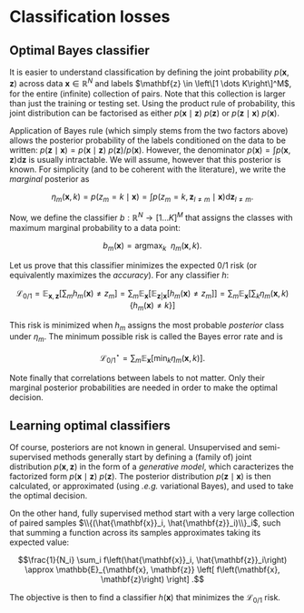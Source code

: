 # Classification losses

## Optimal Bayes classifier

It is easier to understand classification by defining the joint probability $p(\mathbf{x}, \mathbf{z})$ 
across data $\mathbf{x} \in \mathbb{R}^N$ and labels $\mathbf{z} \in \left\[1 \dots K\right\]^M$,
for the entire (infinite) collection of pairs.
Note that this collection is larger than just the training or testing set. Using the 
product rule of probability, this joint distribution can be factorised as either 
$p\left(\mathbf{x} \mid \mathbf{z}\right)~p\left(\mathbf{z}\right)$ or $p\left(\mathbf{z} \mid \mathbf{x}\right)~p\left(\mathbf{x}\right)$.

Application of Bayes rule (which simply stems from the two factors above) allows the 
posterior probability of the labels conditioned on the data to be written: 
$p\left(\mathbf{z} \mid \mathbf{x}\right) = p\left(\mathbf{x} \mid \mathbf{z}\right)~p\left(\mathbf{z}\right)/p\left(\mathbf{x}\right)$. 
However, the denominator $p\left(\mathbf{x}\right) = \int p\left(\mathbf{x}, \mathbf{z}\right) \mathrm{d}\mathbf{z}$
is usually intractable. We will assume, however that this posterior is known.
For simplicity (and to be coherent with the literature), we write the _marginal_
posterior as 
```math
\eta_m\left(\mathbf{x}, k\right) = p\left(z_m = k \mid \mathbf{x}\right) 
= \int p\left(z_m = k, \mathbf{z}_{l \neq m} \mid \mathbf{x}\right) \mathrm{d}\mathbf{z}_{l \neq m}.
```

Now, we define the classifier $b: \mathbb{R}^N 	\rightarrow \left[1 \dots K\right]^M$ that assigns the 
classes with maximum marginal probability to a data point:
```math
b_m\left(\mathbf{x}\right) = \mathrm{argmax}_k~~\eta_{m}\left(\mathbf{x}, k\right).
```
Let us prove that this classifier minimizes the expected 0/1 risk (or equivalently maximizes the _accuracy_). For any classifier $h$:
```math
\mathcal{L}_{0/1} 
= \mathbb{E}_{\mathbf{x}, \mathbf{z}}\left[\sum_m h_m\left(\mathbf{x}\right) \neq z_m\right]
= \sum_m \mathbb{E}_{\mathbf{x}}\left[ \mathbb{E}_{\mathbf{z} | \mathbf{x}}\left[ h_m\left(\mathbf{x}\right) \neq z_m \right] \right]
= \sum_m \mathbb{E}_{\mathbf{x}}\left[ \sum_k \eta_m\left(\mathbf{x}, k\right) \left\{ h_m\left(\mathbf{x}\right) \neq k\right\} \right]
```

This risk is minimized when $h_m$ assigns the most probable _posterior_ class under $\eta_m$. 
The minimum possible risk is called the Bayes error rate and is 
```math 
\mathcal{L}_{0/1}^\star = \sum_m \mathbb{E}_{\mathbf{x}}\left[\min_k \eta_m\left(\mathbf{x}, k\right)\right] .
```
Note finally that correlations between labels to not matter. Only their marginal posterior probabilities are needed 
in order to make the optimal decision.

## Learning optimal classifiers

Of course, posteriors are not known in general. Unsupervised and semi-supervised methods generally start 
by defining a (family of) joint distribution $p(\mathbf{x}, \mathbf{z})$ in the form of a _generative model_, which 
caracterizes the factorized form $p\left(\mathbf{x} \mid \mathbf{z}\right)~p\left(\mathbf{z}\right)$. 
The posterior distribution $p\left(\mathbf{z} \mid \mathbf{x}\right)$ is then calculated, 
or approximated (using _.e.g._ variational Bayes), and used to take the optimal decision.

On the other hand, fully supervised method start with a very large collection of paired samples $\\{(\hat{\mathbf{x}}_i, \hat{\mathbf{z}}_i)\\}_i$,
such that summing a function across its samples approximates taking its expected value: 
```math
\frac{1}{N_i} \sum_i f\left(\hat{\mathbf{x}}_i, \hat{\mathbf{z}}_i\right) \approx \mathbb{E}_{\mathbf{x}, \mathbf{z}} \left[ f\left(\mathbf{x}, \mathbf{z}\right) \right] .
```
The objective is then to find a classifier $h\left(\mathbf{x}\right)$ that minimizes the $\mathcal{L}_{0/1}$ risk.
